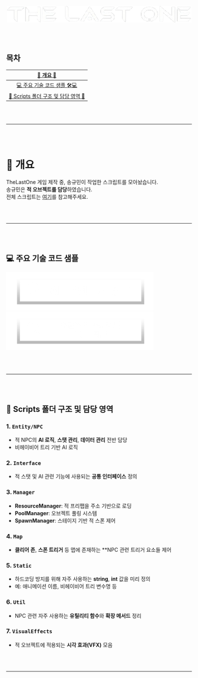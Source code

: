 <p align="center">
  <img src="https://github.com/Neronem/TheLastOne_Public/blob/main/Images/img_TheLastOne.png" alt="img_TheLastOne.png" />
</p>

<br><br>

<a name="목차"></a>
## 목차

|                   [🧐 개요 🧐](#project)                   |
|:--------------------------------------------------------:|
|              [💻 주요 기술 코드 샘플 🛠💻](#sample)              |
|         [📁 Scripts 폴더 구조 및 담당 영역 📁](#scripts)          |

<br><br>

---

<br><br>

<a name="project"></a>
# 🧐 개요
TheLastOne 게임 제작 중, 송규민이 작업한 스크립트를 모아놨습니다. <br>
송규민은 **적 오브젝트를 담당**하였습니다.  
전체 스크립트는 [여기](https://github.com/Neronem/TheLastOne_Public)를 참고해주세요.

<br><br>

---

<br><br>

<a name="sample"></a>
## 💻 주요 기술 코드 샘플

[<img width="400" src="https://github.com/Neronem/TheLastOne_Public/blob/main/Images/%EC%BD%94%EB%93%9C%EA%B5%AC%ED%98%84%20%EC%83%98%ED%94%8C.png">](https://github.com/Neronem/TheLastOne_GyuminOnly/tree/main/1.%20AI%20%EA%B5%AC%ED%98%84)
[<img width="400" src="https://github.com/Neronem/TheLastOne_Public/blob/main/Images/%EC%BD%94%EB%93%9C%EA%B5%AC%ED%98%84%20%EC%83%98%ED%94%8C_%EC%8A%A4%ED%8F%B0%EC%A0%84%EB%9E%B5.png">](https://github.com/Neronem/TheLastOne_GyuminOnly/tree/main/2.%20%ED%9A%A8%EC%9C%A8%EC%A0%81%EC%9D%B8%20%EC%8A%A4%ED%8F%B0%20%EC%A0%84%EB%9E%B5)


<br><br>

---

<br><br>

<a name="scripts"></a>
## 📁 Scripts 폴더 구조 및 담당 영역

### 1. `Entity/NPC`
- 적 NPC의 **AI 로직**, **스탯 관리**, **데이터 관리** 전반 담당
- 비헤이비어 트리 기반 AI 로직

### 2. `Interface`
- 적 스탯 및 AI 관련 기능에 사용되는 **공통 인터페이스** 정의

### 3. `Manager`
- **ResourceManager**: 적 프리팹을 주소 기반으로 로딩
- **PoolManager**: 오브젝트 풀링 시스템
- **SpawnManager**: 스테이지 기반 적 스폰 제어

### 4. `Map`
- **클리어 존**, **스폰 트리거** 등 맵에 존재하는 **NPC 관련 트리거 요소들 제어

### 5. `Static`
- 하드코딩 방지를 위해 자주 사용하는 **string**, **int** 값을 미리 정의
- 예: 애니메이션 이름, 비헤이비어 트리 변수명 등

### 6. `Util`
- NPC 관련 자주 사용하는 **유틸리티 함수**와 **확장 메서드** 정리

### 7. `VisualEffects`
- 적 오브젝트에 적용되는 **시각 효과(VFX)** 모음

<br><br>

---